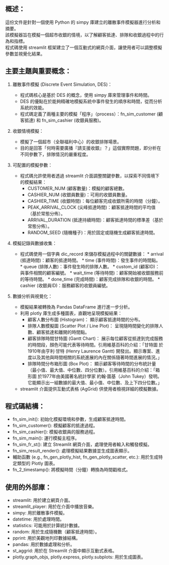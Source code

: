 ## 概述：
這份文件是針對一個使用 Python 的 simpy 庫建立的離散事件模擬器進行分析和摘要。  
該模擬器旨在模擬一個超市收銀的情境，以了解顧客抵達、排隊和收銀過程中的行為和指標。  
程式碼使用 streamlit 框架建立了一個互動式的網頁介面，讓使用者可以調整模擬參數並視覺化結果。  

## 主要主題與重要概念：
1. 離散事件模擬 (Discrete Event Simulation, DES)：  
    - 程式碼核心是基於 DES 的概念，使用 simpy 庫來管理事件和時間。
    - DES 的優點在於能夠精確地模擬系統中事件發生的順序和時間，從而分析系統的效能。
    - 程式碼定義了兩種主要的模擬「程序」（process）：fn_sim_customer (顧客抵達) 和 fn_sim_cashier (收銀員服務)。
      
2. 收銀情境模擬：
    - 模擬了一個超市（全聯福利中心）的收銀排隊場景。
    - 目的是回答「何時需要廣播『請支援收銀』？」這個實際問題，即分析在不同參數下，排隊情況的嚴重程度。
      
3. 可配置的模擬參數：
    - 程式碼允許使用者透過 streamlit 介面調整關鍵參數，以探索不同情境下的模擬結果：
      * CUSTOMER_NUM (顧客數量)：模擬的顧客總數。
      * CASHIER_NUM (收銀員數量)：可用的收銀員數量。
      * CASHIER_TIME (收銀時間)：每位顧客完成收銀所需的時間（分鐘）。
      * PEAK_ARRIVAL_CLOCK (尖峰抵達時間)：顧客抵達時間的平均值（基於常態分佈）。
      * ARRIVAL_DURATION (抵達持續時間)：顧客抵達時間的標準差（基於常態分佈）。
      * RANDOM_SEED (隨機種子)：用於固定或隨機生成顧客抵達時間。

4. 模擬記錄與數據收集：
    - 程式碼使用一個字典 dic_record 來儲存模擬過程中的關鍵數據：
          * arrival (抵達時間)：顧客的抵達時間。
          * time (事件時間)：發生事件的時間點。
          * queue (排隊人數)：事件發生時的排隊人數。
          * custom_id (顧客ID)：與事件相關的顧客編號。
          * wait_time (等待時間)：顧客開始被收銀服務前的等待時間。
          * done_time (完成時間)：顧客完成排隊和收銀的時間。
          * cashier (收銀員ID)：服務顧客的收銀員編號。

5. 數據分析與視覺化：
    - 模擬結果被轉換為 Pandas DataFrame 進行進一步分析。
    - 利用 plotly 庫生成多種圖表，直觀地呈現模擬結果：
      * 顧客人數分布圖 (Histogram)： 顯示顧客抵達時間的分布。
      * 排隊人數模擬圖 (Scatter Plot / Line Plot)： 呈現隨時間變化的排隊人數、顧客抵達和離開的時間點。
      * 顧客排隊時間甘特圖 (Gantt Chart)： 展示每位顧客從抵達到完成服務的時間段，顏色可能代表等待時間。引用維基百科的介紹：「甘特圖 於1910年由亨利·甘特 (Henry Laurence Gantt) 開發出。顯示專案、進度以及其他與時間相關的系統進展的內在關係隨著時間進展的情況。」
      * 排隊時間分布箱形圖 (Box Plot)： 顯示顧客等待時間的分布統計量（最小值、最大值、中位數、四分位數）。引用維基百科的介紹：「箱形圖 於1977年由美國著名統計學家 約翰·圖基（John Tukey）發明。它能顯示出一組數據的最大值、最小值、中位數、及上下四分位數。」
    - streamlit 介面提供互動式表格 (AgGrid) 供使用者檢視詳細的模擬數據。

## 程式碼結構：
- fn_sim_init(): 初始化模擬環境和參數，生成顧客抵達時間。
- fn_sim_customer(): 模擬顧客的抵達過程。
- fn_sim_cashier(): 模擬收銀員的服務過程。
- fn_sim_main(): 運行模擬主程序。
- fn_sim_fr_st(): 建立 Streamlit 網頁介面，處理使用者輸入和觸發模擬。
- fn_sim_result_render(): 處理模擬結果數據並生成圖表顯示。
- 輔助函數 (e.g., fn_gen_plotly_hist, fn_gen_plotly_scatter, etc.): 用於生成特定類型的 Plotly 圖表。
- fn_2_timestamp(): 將模擬時間（分鐘）轉換為時間戳格式。

## 使用的外部庫：
- streamlit: 用於建立網頁介面。
- streamlit_player: 用於在介面中播放音樂。
- simpy: 用於離散事件模擬。
- datetime: 用於處理時間。
- statistics: 可能用於計算統計數據。
- random: 用於生成隨機數（顧客抵達時間）。
- pprint: 用於美觀地列印數據結構。
- pandas: 用於數據處理和分析。
- st_aggrid: 用於在 Streamlit 介面中顯示互動式表格。
- plotly.graph_objs, plotly.express, plotly.subplots: 用於生成圖表。
